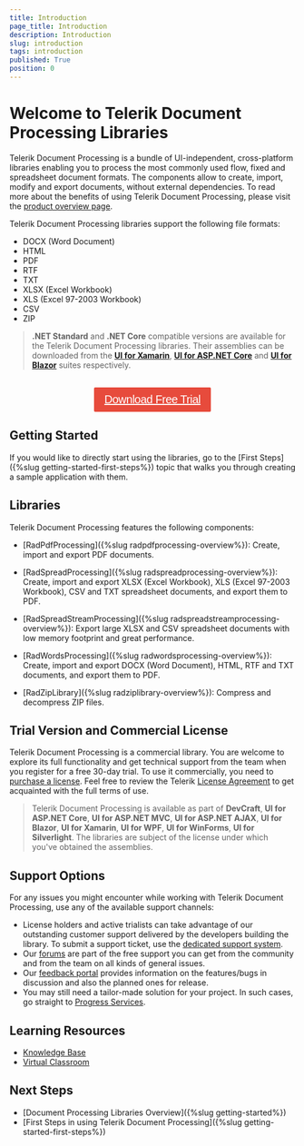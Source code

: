 ```yaml
---
title: Introduction
page_title: Introduction
description: Introduction
slug: introduction
tags: introduction
published: True
position: 0
---
```


# Welcome to Telerik Document Processing Libraries

Telerik Document Processing is a bundle of UI-independent, cross-platform libraries enabling you to process the most commonly used flow, fixed and spreadsheet document formats. The components allow to create, import, modify and export documents, without external dependencies. To read more about the benefits of using Telerik Document Processing, please visit the [product overview page](https://www.telerik.com/document-processing-libraries).



Telerik Document Processing libraries support the following file formats:

* DOCX (Word Document)
* HTML
* PDF
* RTF
* TXT
* XLSX (Excel Workbook)
* XLS (Excel 97-2003 Workbook)
* CSV
* ZIP
 
>**.NET Standard** and **.NET Core** compatible versions are available for the Telerik Document Processing libraries. Their assemblies can be downloaded from the **[UI for Xamarin](https://www.telerik.com/xamarin-ui)**, **[UI for ASP.NET Core](https://www.telerik.com/aspnet-core-ui)** and **[UI for Blazor](https://www.telerik.com/blazor-ui)** suites respectively.

<style>
/* download trial button */

div#trial_button {
    text-align: center !important;
}

div#trial_button .trialLink {	
	color: #fff;
	background-color: #e74b3c;
	padding:.44em .9em .52em;
	font-size: 20px;
	font-weight:400;
	letter-spacing:-.025em;
	position:relative;
	display:inline-block;
	line-height:1.2;
	-webkit-transition:color .2s ease,background-color .2s ease;
	transition:color .2s ease,background-color .2s ease;
	border-radius:2px;
	-webkit-appearance:none;
	font-family:Metric,Arial,Gadget,sans-serif;
	text-align:center	
}
</style>

<div id="trial_button">
<br />
<a href="https://www.telerik.com/download-trial-file/v2-b/devcraft-ultimate" class="trialLink">Download Free Trial</a>
</div>

## Getting Started

If you would like to directly start using the libraries, go to the [First Steps]({%slug getting-started-first-steps%}) topic that walks you through creating a sample application with them.

## Libraries

Telerik Document Processing features the following components:

* [RadPdfProcessing]({%slug radpdfprocessing-overview%}): Create, import and export PDF documents.

* [RadSpreadProcessing]({%slug radspreadprocessing-overview%}): Create, import and export XLSX (Excel Workbook), XLS (Excel 97-2003 Workbook), CSV and TXT spreadsheet documents, and export them to PDF.

* [RadSpreadStreamProcessing]({%slug radspreadstreamprocessing-overview%}): Export large XLSX and CSV spreadsheet documents with low memory footprint and great performance.

* [RadWordsProcessing]({%slug radwordsprocessing-overview%}): Create, import and export DOCX (Word Document), HTML, RTF and TXT documents, and export them to PDF.

* [RadZipLibrary]({%slug radziplibrary-overview%}): Compress and decompress ZIP files.

## Trial Version and Commercial License

Telerik Document Processing is a commercial library. You are welcome to explore its full functionality and get technical support from the team when you register for a free 30-day trial. To use it commercially, you need to [purchase a license](https://www.telerik.com/purchase.aspx). Feel free to review the Telerik [License Agreement](https://www.telerik.com/purchase/license-agreement/devcraft-complete-dlw-s) to get acquainted with the full terms of use.	

>Telerik Document Processing is available as part of **DevCraft**, **UI for ASP.NET Core**, **UI for ASP.NET MVC**, **UI for ASP.NET AJAX**, **UI for Blazor**, **UI for Xamarin**, **UI for WPF**, **UI for WinForms**, **UI for Silverlight**. The libraries are subject of the license under which you've obtained the assemblies.

## Support Options

For any issues you might encounter while working with Telerik Document Processing, use any of the available support channels:

* License holders and active trialists can take advantage of our outstanding customer support delivered by the developers building the library. To submit a support ticket, use the [dedicated support system](https://www.telerik.com/account/support-tickets?pid=1886&supcId=daf62541-57e0-b84c-8b5e-da9851c61873&fbp=false).
* Our [forums](https://www.telerik.com/forums/telerik-document-processing) are part of the free support you can get from the community and from the team on all kinds of general issues.
* Our [feedback portal](https://feedback.telerik.com/document-processing) provides information on the features/bugs in discussion and also the planned ones for release.
* You may still need a tailor-made solution for your project. In such cases, go straight to [Progress Services](https://www.progress.com/services).

## Learning Resources

* [Knowledge Base](https://docs.telerik.com/devtools/document-processing/knowledge-base)
* [Virtual Classroom](https://www.telerik.com/account/support/virtual-classroom)

## Next Steps

- [Document Processing Libraries Overview]({%slug getting-started%})
- [First Steps in using Telerik Document Processing]({%slug getting-started-first-steps%})
